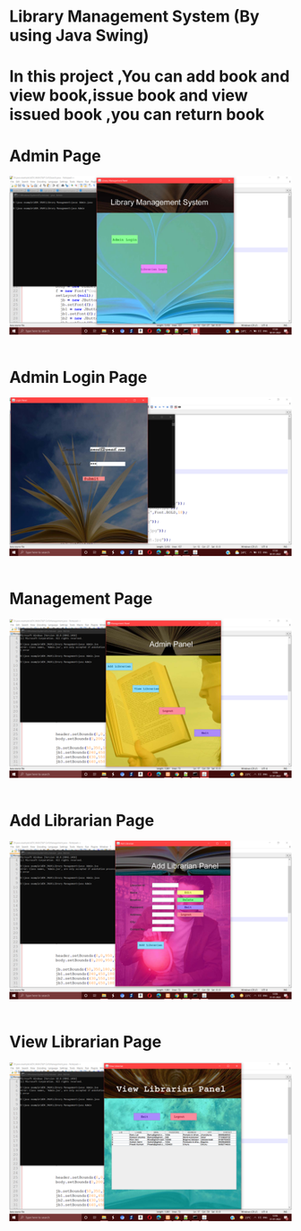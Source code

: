 # Library Management System (By using Java Swing)

# In this project ,You can add book and view book,issue book and view issued book ,you can return book

# Admin Page 
<img src="img/Screenshot (190).png" class="img-fluid"><br><br>

# Admin Login Page
<img src="img/Screenshot (191).png" class="img-fluid"><br><br>

# Management Page

<img src="img/Screenshot (192).png" class="img-fluid"><br><br>

# Add Librarian Page

<img src="img/Screenshot (193).png" class="img-fluid"><br><br>

# View Librarian Page

<img src="img/Screenshot (194).png" class="img-fluid"><br><br>
